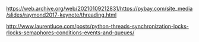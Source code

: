 https://web.archive.org/web/20210109212831/https://pybay.com/site_media/slides/raymond2017-keynote/threading.html

http://www.laurentluce.com/posts/python-threads-synchronization-locks-rlocks-semaphores-conditions-events-and-queues/
